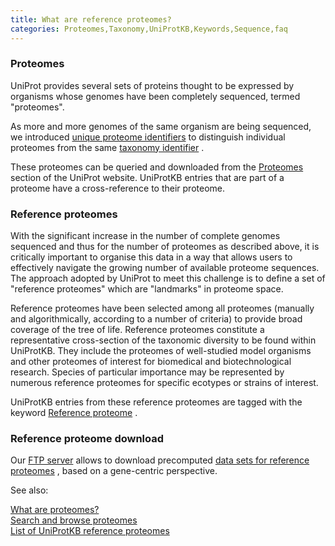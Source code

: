 ```yaml
---
title: What are reference proteomes?
categories: Proteomes,Taxonomy,UniProtKB,Keywords,Sequence,faq
---
```


### Proteomes

UniProt provides several sets of proteins thought to be expressed by organisms whose genomes have been completely sequenced, termed "proteomes".

As more and more genomes of the same organism are being sequenced, we introduced [unique proteome identifiers](http://www.uniprot.org/help/proteome%5Fid) to distinguish individual proteomes from the same [taxonomy identifier](http://www.uniprot.org/manual/taxonomic%5Fidentifier) .

These proteomes can be queried and downloaded from the [Proteomes](http://www.uniprot.org/proteomes) section of the UniProt website. UniProtKB entries that are part of a proteome have a cross-reference to their proteome.

### Reference proteomes

With the significant increase in the number of complete genomes sequenced and thus for the number of proteomes as described above, it is critically important to organise this data in a way that allows users to effectively navigate the growing number of available proteome sequences. The approach adopted by UniProt to meet this challenge is to define a set of "reference proteomes" which are "landmarks" in proteome space.

Reference proteomes have been selected among all proteomes (manually and algorithmically, according to a number of criteria) to provide broad coverage of the tree of life. Reference proteomes constitute a representative cross-section of the taxonomic diversity to be found within UniProtKB. They include the proteomes of well-studied model organisms and other proteomes of interest for biomedical and biotechnological research. Species of particular importance may be represented by numerous reference proteomes for specific ecotypes or strains of interest.

UniProtKB entries from these reference proteomes are tagged with the keyword [Reference proteome](http://www.uniprot.org/keywords/KW-1185) .

### Reference proteome download

Our [FTP server](http://www.uniprot.org/downloads) allows to download precomputed [data sets for reference proteomes](https://ftp.uniprot.org/pub/databases/uniprot/current%5Frelease/knowledgebase/reference%5Fproteomes/README) , based on a gene-centric perspective.

See also:

[What are proteomes?](http://www.uniprot.org/help/proteome)  
[Search and browse proteomes](http://www.uniprot.org/proteomes)  
[List of UniProtKB reference proteomes](http://www.uniprot.org/proteomes/?query=reference:yes)
